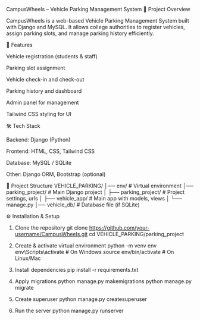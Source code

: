 CampusWheels – Vehicle Parking Management System
📌 Project Overview

CampusWheels is a web-based Vehicle Parking Management System built with Django and MySQL.
It allows college authorities to register vehicles, assign parking slots, and manage parking history efficiently.

🚀 Features

Vehicle registration (students & staff)

Parking slot assignment

Vehicle check-in and check-out

Parking history and dashboard

Admin panel for management

Tailwind CSS styling for UI

🛠️ Tech Stack

Backend: Django (Python)

Frontend: HTML, CSS, Tailwind CSS

Database: MySQL / SQLite

Other: Django ORM, Bootstrap (optional)

📂 Project Structure
VEHICLE_PARKING/
│── env/                 # Virtual environment
│── parking_project/     # Main Django project
│   ├── parking_project/ # Project settings, urls
│   ├── vehicle_app/     # Main app with models, views
│   └── manage.py
│── vehicle_db/          # Database file (if SQLite)

⚙️ Installation & Setup
1. Clone the repository
git clone https://github.com/your-username/CampusWheels.git
cd VEHICLE_PARKING/parking_project

2. Create & activate virtual environment
python -m venv env
env\Scripts\activate   # On Windows
source env/bin/activate  # On Linux/Mac

3. Install dependencies
pip install -r requirements.txt

4. Apply migrations
python manage.py makemigrations
python manage.py migrate

5. Create superuser
python manage.py createsuperuser

6. Run the server
python manage.py runserver
